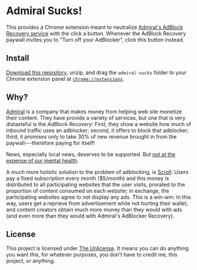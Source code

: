 # Admiral Sucks!

This provides a Chrome extension meant to neutralize
[Admiral's AdBlock Recovery service](https://www.getadmiral.com/adblock-recovery)
with the click a button. Whenever the AdBlock Recovery paywall invites you to
"Turn off your AdBlocker", click this button instead.

## Install

[Download this repository](https://github.com/jlumbroso/admiral-sucks/archive/master.zip),
unzip, and drag the `admiral-sucks` folder to your Chrome extension panel
at [`chrome://extensions`](chrome://extensions).

## Why?

[Admiral](https://www.getadmiral.com/adblock-recovery) is a company that makes
money from helping web site monetize their content. They have provide a variety
of services, but one that is very distasteful is the _AdBlock Recovery_: First,
they show a website how much of inbound traffic uses an adblocker; second, it
offers to block that adblocker; third, it promises only to take 30% of new
revenue brought in from the paywall---therefore paying for itself!

News, especially local news, deserves to be supported. But [not at the expense
of our mental health](https://www.psychologytoday.com/us/blog/ulterior-motives/201008/what-does-advertising-do).

A much more holistic solution to the problem of adblocking, is
[Scroll](https://scroll.com/): Users pay a fixed subscription every month
($5/month) and this money is distributed to all participating websites that
the user visits, prorated to the proportion of content consumed on each website;
in exchange, the participating websites agree to not display any ads. This is
a win-win: In this way, users get a reprieve from advertisement while not
hurting their wallet; and content creators obtain much more money than
they would with ads (and even more than they would with Admiral's AdBlocker
Recovery).

## License

This project is licensed under [The Unlicense](https://unlicense.org/).
It means you can do anything you want this, for whatever purposes, you don't
have to credit me, this project, or anything.
